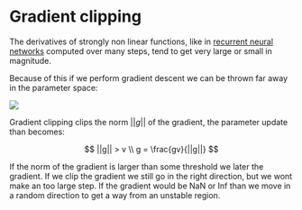 # Gradient clipping
The derivatives of strongly non linear functions, like in [recurrent neural networks](recurrent_neural_networks.md) computed over many steps, tend to get very large or small in magnitude.

Because of this if we perform gradient descent we can be thrown far away in the parameter space:

![](../.images/machine_learning/gradient_clipping.png)

Gradient clipping clips the norm $||g||$ of the gradient, the parameter update than becomes:

$$
||g|| > v \\
g = \frac{gv}{||g||}
$$

If the norm of the gradient is larger than some threshold we later the gradient. If we clip the gradient we still go in the right direction, but we wont make an too large step. If the gradient would be NaN or Inf than we move in a random direction to get a way from an unstable region.